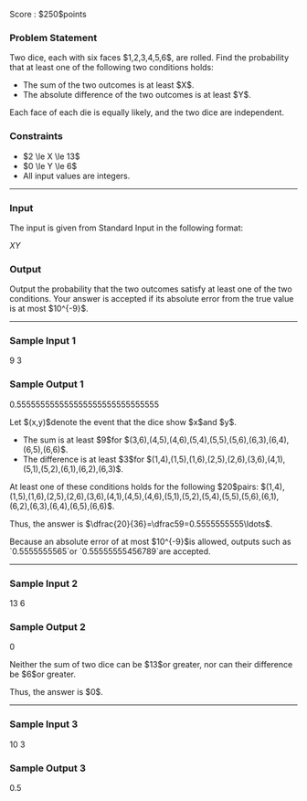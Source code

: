 
<div>

<span>

<span>

<p>
Score : $250$points
</p>

<div>

<section>

### **Problem Statement**

<p>
Two dice, each with six faces $1,2,3,4,5,6$, are rolled. Find the probability that at least one of the following two conditions holds:
</p>

<ul>

<li>
The sum of the two outcomes is at least $X$.
</li>

<li>
The absolute difference of the two outcomes is at least $Y$.
</li>

</ul>

<p>
Each face of each die is equally likely, and the two dice are independent.
</p>

</section>

</div>

<div>

<section>

### **Constraints**

<ul>

<li>
$2 \le X \le 13$
</li>

<li>
$0 \le Y \le 6$
</li>

<li>
All input values are integers.
</li>

</ul>

</section>

</div>

---

<div>

<div>

<section>

### **Input**

<p>
The input is given from Standard Input in the following format:
</p>

<div>

$X$$Y$
</div>

</section>

</div>

<div>

<section>

### **Output**

<p>
Output the probability that the two outcomes satisfy at least one of the two conditions.
Your answer is accepted if its absolute error from the true value is at most $10^{-9}$.
</p>

</section>

</div>

</div>

---

<div>

<section>

### **Sample Input 1**

<div>

9 3

</div>

</section>

</div>

<div>

<section>

### **Sample Output 1**

<div>

0.555555555555555555555555555555

</div>

<p>
Let $(x,y)$denote the event that the dice show $x$and $y$.
</p>

<ul>

<li>
The sum is at least $9$for $(3,6),(4,5),(4,6),(5,4),(5,5),(5,6),(6,3),(6,4),(6,5),(6,6)$.
</li>

<li>
The difference is at least $3$for $(1,4),(1,5),(1,6),(2,5),(2,6),(3,6),(4,1),(5,1),(5,2),(6,1),(6,2),(6,3)$.
</li>

</ul>

<p>
At least one of these conditions holds for the following $20$pairs: $(1,4),(1,5),(1,6),(2,5),(2,6),(3,6),(4,1),(4,5),(4,6),(5,1),(5,2),(5,4),(5,5),(5,6),(6,1),(6,2),(6,3),(6,4),(6,5),(6,6)$.
</p>

<p>
Thus, the answer is $\dfrac{20}{36}=\dfrac59=0.5555555555\ldots$.
</p>

<p>
Because an absolute error of at most $10^{-9}$is allowed, outputs such as `0.5555555565`or `0.55555555456789`are accepted.
</p>

</section>

</div>

---

<div>

<section>

### **Sample Input 2**

<div>

13 6

</div>

</section>

</div>

<div>

<section>

### **Sample Output 2**

<div>

0

</div>

<p>
Neither the sum of two dice can be $13$or greater, nor can their difference be $6$or greater.
</p>

<p>
Thus, the answer is $0$.
</p>

</section>

</div>

---

<div>

<section>

### **Sample Input 3**

<div>

10 3

</div>

</section>

</div>

<div>

<section>

### **Sample Output 3**

<div>

0.5

</div>

</section>

</div>

</span>

</span>

</div>

